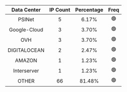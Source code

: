 | Data Center | IP Count | Percentage | Freq |
|:------------:|:--------:|:-----------:|:-----:|
| PSINet | 5 | 6.17% | 🟢 |
| Google-Cloud | 3 | 3.70% | 🟢 |
| OVH | 3 | 3.70% | 🟢 |
| DIGITALOCEAN | 2 | 2.47% | 🟢 |
| AMAZON | 1 | 1.23% | 🟢 |
| Interserver | 1 | 1.23% | 🟢 |
| OTHER | 66 | 81.48% | 🟢 |